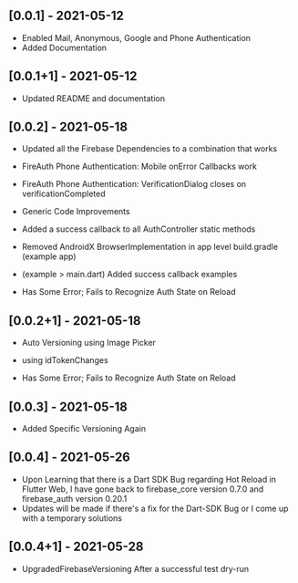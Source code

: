 ## [0.0.1] - 2021-05-12

* Enabled Mail, Anonymous, Google and Phone Authentication
* Added Documentation

## [0.0.1+1] - 2021-05-12

* Updated README and documentation

## [0.0.2] - 2021-05-18

* Updated all the Firebase Dependencies to a combination that works
* FireAuth Phone Authentication: Mobile onError Callbacks work
* FireAuth Phone Authentication: VerificationDialog closes on verificationCompleted
* Generic Code Improvements
* Added a success callback to all AuthController static methods
* Removed AndroidX BrowserImplementation in app level build.gradle (example app)
* (example > main.dart) Added success callback examples

* Has Some Error; Fails to Recognize Auth State on Reload

## [0.0.2+1] - 2021-05-18

* Auto Versioning using Image Picker
* using idTokenChanges

* Has Some Error; Fails to Recognize Auth State on Reload

## [0.0.3] - 2021-05-18

* Added Specific Versioning Again

## [0.0.4] - 2021-05-26

* Upon Learning that there is a Dart SDK Bug regarding Hot Reload in Flutter Web,
I have gone back to firebase_core version 0.7.0 and firebase_auth version 0.20.1
* Updates will be made if there's a fix for the Dart-SDK Bug or I come up with a temporary
solutions

## [0.0.4+1] - 2021-05-28

* UpgradedFirebaseVersioning After a successful test dry-run